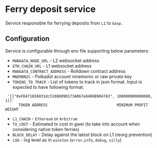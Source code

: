 # Ferry deposit service
Service responsible for ferrying deposits from `L1` to `Gasp`.  

## Configuration
Service is configurable through env file supporting below parameters:
 * `MANGATA_NODE_URL` - L2 websocket address
 * `ETH_CHAIN_URL` -  L1 websocket address
 * `MANGATA_CONTRACT_ADDRESS` - Rolldown contract address
 * `MNEMONIC` - Polkadot account mnemonic or raw private key
 * `TOKENS_TO_TRACK` - List of tokens to track in json format. Input is expected to have following format: 
```
 '[["0xFD471836031dc5108809D173A067e8486B9047A3", 100000000000000, 1]]'
      TOKEN ADDRESS                               MINIMUM PROFIT   WEIGHT

```
 * `L1_CHAIN` - `Ethereum` or `Arbitrum`
 * `TX_COST` - Estimated tx cost in gwei (to take into account when considering native token ferries)
 * `BLOCK_DELAY` - Delay against the latest block on L1 (reorg prevention)
 * `LOG` - log level as in `winston` (`error`,`info`, `debug`, `silly`)

